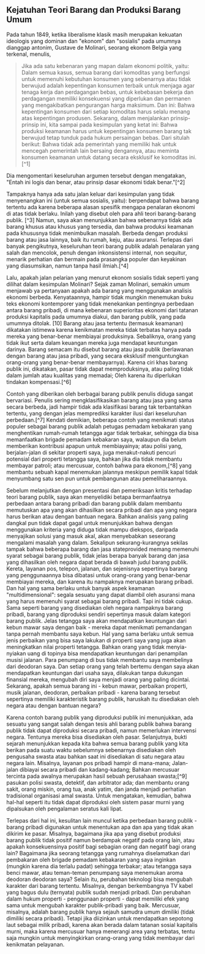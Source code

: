## Kejatuhan Teori Barang dan Produksi Barang Umum  

Pada tahun 1849, ketika liberalisme klasik masih merupakan kekuatan ideologis yang dominan dan "ekonom" dan "sosialis" pada umumnya dianggap antonim, Gustave de Molinari, seorang ekonom Belgia yang terkenal, menulis,

> Jika ada satu kebenaran yang mapan dalam ekonomi politik, yaitu: Dalam semua kasus, semua barang dari komoditas yang berfungsi untuk memenuhi kebutuhan konsumen yang sebenarnya atau tidak berwujud adalah kepentingan konsumen terbaik untuk menjaga agar tenaga kerja dan perdagangan bebas, untuk kebebasan bekerja dan perdagangan memiliki konsekuensi yang diperlukan dan permanen yang mengakibatkan pengurangan harga maksimum. Dan ini: Bahwa kepentingan konsumen dari setiap komoditas harus selalu menang atas kepentingan produsen. Sekarang, dalam menjalankan prinsip-prinsip ini, kita sampai pada kesimpulan yang ketat ini: Bahwa produksi keamanan harus untuk kepentingan konsumen barang tak berwujud tetap tunduk pada hukum persaingan bebas. Dari situlah berikut: Bahwa tidak ada pemerintah yang memiliki hak untuk mencegah pemerintah lain bersaing dengannya, atau meminta konsumen keamanan untuk datang secara eksklusif ke komoditas ini.[^1]

Dia mengomentari keseluruhan argumen tersebut dengan mengatakan, "Entah ini logis dan benar, atau prinsip dasar ekonomi tidak benar."[^2]

Tampaknya hanya ada satu jalan keluar dari kesimpulan yang tidak menyenangkan ini (untuk semua sosialis, yaitu): berpendapat bahwa barang tertentu ada karena beberapa alasan spesifik mengapa penalaran ekonomi di atas tidak berlaku. Inilah yang disebut oleh para ahli teori barang-barang publik. [^3] Namun, saya akan menunjukkan bahwa sebenarnya tidak ada barang khusus atau khusus yang tersedia, dan bahwa produksi keamanan pada khususnya tidak menimbulkan masalah. Berbeda dengan produksi barang atau jasa lainnya, baik itu rumah, keju, atau asuransi. Terlepas dari banyak pengikutnya, keseluruhan teori barang publik adalah penalaran yang salah dan mencolok, penuh dengan inkonsistensi internal, non sequitur, menarik perhatian dan bermain pada prasangka populer dan keyakinan yang diasumsikan, namun tanpa hasil ilmiah.[^4]

Lalu, apakah jalan pelarian yang menurut ekonom sosialis tidak seperti yang dilihat dalam kesimpulan Molinari? Sejak zaman Molinari, semakin umum menjawab ya pertanyaan apakah ada barang yang menggunakan analisis ekonomi berbeda. Kenyataannya, hampir tidak mungkin menemukan buku teks ekonomi kontemporer yang tidak menekankan pentingnya perbedaan antara barang pribadi, di mana kebenaran superioritas ekonomi dari tatanan produksi kapitalis pada umumnya diakui, dan barang publik, yang pada umumnya ditolak. [10] Barang atau jasa tertentu (termasuk keamanan) dikatakan istimewa karena kenikmatan mereka tidak terbatas hanya pada mereka yang benar-benar membiayai produksinya. Sebaliknya, orang yang tidak ikut serta dalam keuangan mereka juga mendapat keuntungan darinya. Barang semacam itu disebut barang atau jasa publik (berlawanan dengan barang atau jasa pribadi, yang secara eksklusif menguntungkan orang-orang yang benar-benar membayarnya). Karena ciri khas barang publik ini, dikatakan, pasar tidak dapat memproduksinya, atau paling tidak dalam jumlah atau kualitas yang memadai; Oleh karena itu diperlukan tindakan kompensasi.[^6]

Contoh yang diberikan oleh berbagai barang publik penulis diduga sangat bervariasi. Penulis sering mengklasifikasikan barang atau jasa yang sama secara berbeda, jadi hampir tidak ada klasifikasi barang tak terbantahkan tertentu, yang dengan jelas memprediksi karakter ilusi dari keseluruhan perbedaan.[^7] Kendati demikian, beberapa contoh yang menikmati status populer sebagai barang publik adalah petugas pemadam kebakaran yang menghentikan rumah-rumah tetangga agar tidak terbakar, sehingga dia bisa memanfaatkan brigade pemadam kebakaran saya, walaupun dia belum memberikan kontribusi apapun untuk membiayainya; atau polisi yang, berjalan-jalan di sekitar properti saya, juga menakut-nakuti pencuri potensial dari properti tetangga saya, bahkan jika dia tidak membantu membayar patroli; atau mercusuar, contoh bahwa para ekonom,[^8] yang membantu sebuah kapal menemukan jalannya meskipun pemilik kapal tidak menyumbang satu sen pun untuk pembangunan atau pemeliharaannya.

Sebelum melanjutkan dengan presentasi dan pemeriksaan kritis terhadap teori barang publik, saya akan menyelidiki betapa bermanfaatnya perbedaan antara barang pribadi dan barang publik dalam membantu memutuskan apa yang akan dihasilkan secara pribadi dan apa yang negara harus berikan atau dengan bantuan negara. Bahkan analisis yang paling dangkal pun tidak dapat gagal untuk menunjukkan bahwa dengan menggunakan kriteria yang diduga tidak mampu diekspos, daripada menyajikan solusi yang masuk akal, akan menyebabkan seseorang mengalami masalah yang dalam. Sekalipun sekurang-kurangnya sekilas tampak bahwa beberapa barang dan jasa stateprovided memang memenuhi syarat sebagai barang publik, tidak jelas berapa banyak barang dan jasa yang dihasilkan oleh negara dapat berada di bawah judul barang publik. Kereta, layanan pos, telepon, jalanan, dan sejenisnya sepertinya barang yang penggunaannya bisa dibatasi untuk orang-orang yang benar-benar membiayai mereka, dan karena itu nampaknya merupakan barang pribadi. Dan hal yang sama berlaku untuk banyak aspek keamanan "multidimensional": segala sesuatu yang dapat diambil oleh asuransi mana yang harus memenuhi syarat sebagai barang pribadi. Tapi ini tidak cukup. Sama seperti barang yang disediakan oleh negara nampaknya barang pribadi, barang yang diproduksi sendiri sepertinya masuk dalam kategori barang publik. Jelas tetangga saya akan mendapatkan keuntungan dari kebun mawar saya dengan baik - mereka dapat menikmati pemandangan tanpa pernah membantu saya kebun. Hal yang sama berlaku untuk semua jenis perbaikan yang bisa saya lakukan di properti saya yang juga akan meningkatkan nilai properti tetangga. Bahkan orang yang tidak menyia-nyiakan uang di topinya bisa mendapatkan keuntungan dari penampilan musisi jalanan. Para penumpang di bus tidak membantu saya membelinya dari deodoran saya. Dan setiap orang yang telah bertemu dengan saya akan mendapatkan keuntungan dari usaha saya, dilakukan tanpa dukungan finansial mereka, mengubah diri saya menjadi orang yang paling dicintai. Sekarang, apakah semua barang ini - kebun mawar, perbaikan properti, musik jalanan, deodoran, perbaikan pribadi - karena barang tersebut sepertinya memiliki karakteristik barang publik, haruskah itu disediakan oleh negara atau dengan bantuan negara?

Karena contoh barang publik yang diproduksi publik ini menunjukkan, ada sesuatu yang sangat salah dengan tesis ahli barang publik bahwa barang publik tidak dapat diproduksi secara pribadi, namun memerlukan intervensi negara. Tentunya mereka bisa disediakan oleh pasar. Selanjutnya, bukti sejarah menunjukkan kepada kita bahwa semua barang publik yang kita berikan pada suatu waktu sebelumnya sebenarnya disediakan oleh pengusaha swasta atau bahkan saat ini disediakan di satu negara atau negara lain. Misalnya, layanan pos pribadi hampir di mana-mana; Jalan-jalan dibiayai secara pribadi dan kadang-kadang; Bahkan mercusuar tercinta pada awalnya merupakan hasil sebuah perusahaan swasta;[^9] pasukan polisi swasta, detektif, dan arbitrator ada; dan membantu orang sakit, orang miskin, orang tua, anak yatim, dan janda menjadi perhatian tradisional organisasi amal swasta. Untuk mengatakan, kemudian, bahwa hal-hal seperti itu tidak dapat diproduksi oleh sistem pasar murni yang dipalsukan oleh pengalaman seratus kali lipat.

Terlepas dari hal ini, kesulitan lain muncul ketika perbedaan barang publik - barang pribadi digunakan untuk menentukan apa dan apa yang tidak akan dikirim ke pasar. Misalnya, bagaimana jika apa yang disebut produksi barang publik tidak positif namun berdampak negatif pada orang lain, atau apakah konsekuensinya positif bagi sebagian orang dan negatif bagi orang lain? Bagaimana jika seorang tetangga yang rumahnya diselamatkan dari pembakaran oleh brigade pemadam kebakaran yang saya inginkan (mungkin karena dia terlalu padat) sehingga terbakar; atau tetangga saya benci mawar, atau teman-teman penumpang saya menemukan aroma deodoran deodoran saya? Selain itu, perubahan teknologi bisa mengubah karakter dari barang tertentu. Misalnya, dengan berkembangnya TV kabel yang bagus dulu (ternyata) publik sudah menjadi pribadi. Dan perubahan dalam hukum properti - penggunaan properti - dapat memiliki efek yang sama untuk mengubah karakter publik-pribadi yang baik. Mercusuar, misalnya, adalah barang publik hanya sejauh samudra umum dimiliki (tidak dimiliki secara pribadi). Tetapi jika diizinkan untuk mendapatkan sepotong laut sebagai milik pribadi, karena akan berada dalam tatanan sosial kapitalis murni, maka karena mercusuar hanya menerangi area yang terbatas, tentu saja mungkin untuk menyingkirkan orang-orang yang tidak membayar dari kenikmatan pelayanan.
